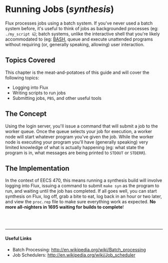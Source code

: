 Running Jobs (_synthesis_)
==========================

Flux processes jobs using a batch system. If you've never used a batch system
before, it's useful to think of jobs as backgrounded processes (eg: `./my_script &`);
batch systems, unlike the interactive shell that you're likely accommodated to
(eg: [BASH](http://en.wikipedia.org/wiki/Bash_(Unix_shell)), queue and execute
unattended programs without requiring (or, generally speaking, allowing) user
interaction.

## Topics Covered
This chapter is the meat-and-potatoes of this guide and will cover the
following topics:

- Logging into Flux
- Writing scripts to run jobs
- Submitting jobs, `PBS`, and other useful tools

## The Concept
Using the login server, you'll issue a command that will submit a job to the worker
queue. Once the queue selects your job for execution, a worker node will start
whatever program you've given the job. While the worker node is executing your
program you'll have (generally speaking) very limited knowledge of what is
actually happening (eg: what state the program is in, what messages are being
printed to `STDOUT` or `STDERR`).

## The Implementation
In the context of EECS 470, this means running a synthesis build will involve
logging into Flux, issuing a command to submit `make syn` as the program to
run, and waiting until the job has completed. If all goes well, you can start
synthesis on Flux, log off, grab a bite to eat, log back in an hour or two
later, and view the `proc.rep` file to make sure everything work as expected.
__No more all-nighters in 1695 waiting for builds to complete__!


<br><br><hr/>
#### Useful Links
- Batch Processing: <http://en.wikipedia.org/wiki/Batch_processing>
- Job Schedulers: <http://en.wikipedia.org/wiki/Job_scheduler>
